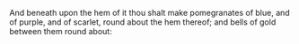And beneath upon the hem of it thou shalt make pomegranates of blue, and of purple, and of scarlet, round about the hem thereof; and bells of gold between them round about:
